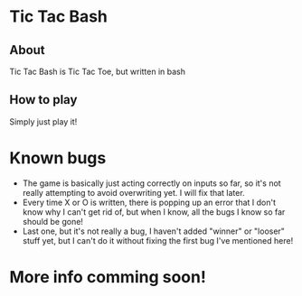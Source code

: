 # Tic Tac Bash

## About
Tic Tac Bash is Tic Tac Toe, but written in bash

## How to play
Simply just play it!

# Known bugs
* The game is basically just acting correctly on inputs so far, so it's not really attempting to avoid overwriting yet. I will fix that later.
* Every time X or O is written, there is popping up an error that I don't know why I can't get rid of, but when I know, all the bugs I know so far should be gone!
* Last one, but it's not really a bug, I haven't added "winner" or "looser" stuff yet, but I can't do it without fixing the first bug I've mentioned here!

# More info comming soon!